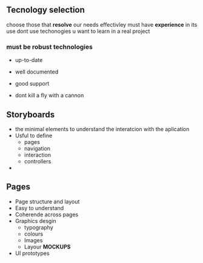 ## Tecnology selection 
choose those that **resolve** our needs effectivley 
must have **experience** in its use 
	dont use techonogies u want to learn in a real project 
###  **must be robust technologies** 
 - up-to-date 
 - well documented
 - good support

- dont kill a fly with a cannon

## Storyboards
- the minimal elements to understand the interatcion with the aplication 
- Usful to define 
	- pages 
	- navigation 
	- interaction 
	- controllers 
-
## Pages
- Page structure and layout 
- Easy to understand 
- Coherende across pages 
- Graphics desgin 
	- typography 
	- colours 
	- Images 
	- Layour 
**MOCKUPS**
- UI prototypes